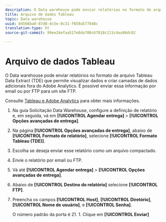 ```yaml
---
description: O Data warehouse pode enviar relatórios no formato de arquivo Tableau Data Extract (TDE) que permite visualizar dados e criar camadas de dados adicionais fora do Adobe Analytics. É possível enviar essa informação por email ou por FTP para um site FTP.
title: Arquivo de dados Tableau
topic: Data warehouse
uuid: 84566ba8-87d8-4c5e-8c31-f659a577848c
translation-type: ht
source-git-commit: 99ee24efaa517e8da700c67818c111c4aa90dc02

---
```



# Arquivo de dados Tableau

O Data warehouse pode enviar relatórios no formato de arquivo Tableau Data Extract (TDE) que permite visualizar dados e criar camadas de dados adicionais fora do Adobe Analytics. É possível enviar essa informação por email ou por FTP para um site FTP.

Consulte [Tableau e Adobe Analytics](https://www.tableausoftware.com/about/blog/2014/3/tableau-and-adobe-analytics-digital-marketing-gets-even-more-awesome-29491) para obter mais informações.

1. Na guia Solicitação Data Warehouse, configure a definição de relatório e, em seguida, vá em **[!UICONTROL Agendar entrega]** > **[!UICONTROL Opções avançadas de entrega]**.
1. Na página **[!UICONTROL Opções avançadas de entrega]**, abaixo de **[!UICONTROL Formato de relatório]**, selecione **[!UICONTROL Formato Tableau (TDE)]**.
1. Escolha se deseja enviar esse relatório como um arquivo compactado.
1. Envie o relatório por email ou FTP.

1. Vá até **[!UICONTROL Agendar entrega]** > **[!UICONTROL Opções avançadas de entrega]**.
1. Abaixo de **[!UICONTROL Destino do relatório]** selecione **[!UICONTROL FTP]**.
1. Preencha os campos **[!UICONTROL Host]**, **[!UICONTROL Diretório]**, **[!UICONTROL Nome de usuário]**, e **[!UICONTROL Senha]**.

   O número padrão da porta é 21. 1. Clique em **[!UICONTROL Enviar]**

